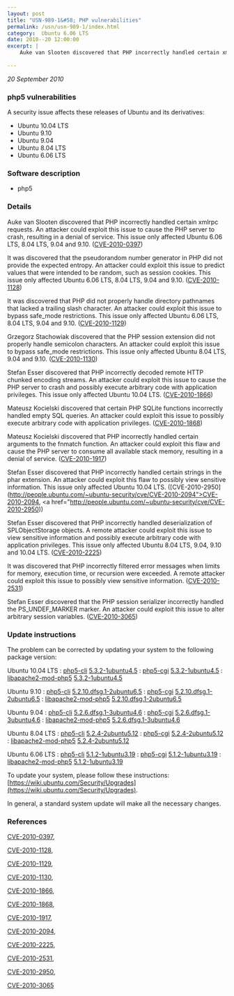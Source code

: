 ```yaml
---
layout: post
title: "USN-989-1&#58; PHP vulnerabilities"
permalink: /usn/usn-989-1/index.html
category:  Ubuntu 6.06 LTS
date: 2010--20 12:00:00
excerpt: |
    Auke van Slooten discovered that PHP incorrectly handled certain xmlrpc requests. An attacker could exploit this issue to cause the PHP server to crash, resulting in a denial of service. This issue only affected Ubuntu 6.06 LTS, 8.04 LTS, 9.04 and 9.10. ([CVE-2010-0397](http://people.ubuntu.com/~ubuntu-security/cve/CVE-2010-0397))
    
--- 
```

 
 

*20 September 2010*

### php5 vulnerabilities

A security issue affects these releases of Ubuntu and its derivatives:

* Ubuntu 10.04 LTS
* Ubuntu 9.10
* Ubuntu 9.04
* Ubuntu 8.04 LTS
* Ubuntu 6.06 LTS

### Software description

* php5 

### Details

Auke van Slooten discovered that PHP incorrectly handled certain xmlrpc requests. An attacker could exploit this issue to cause the PHP server to crash, resulting in a denial of service. This issue only affected Ubuntu 6.06 LTS, 8.04 LTS, 9.04 and 9.10. ([CVE-2010-0397](http://people.ubuntu.com/~ubuntu-security/cve/CVE-2010-0397))

It was discovered that the pseudorandom number generator in PHP did not provide the expected entropy. An attacker could exploit this issue to predict values that were intended to be random, such as session cookies. This issue only affected Ubuntu 6.06 LTS, 8.04 LTS, 9.04 and 9.10. ([CVE-2010-1128](http://people.ubuntu.com/~ubuntu-security/cve/CVE-2010-1128))

It was discovered that PHP did not properly handle directory pathnames that lacked a trailing slash character. An attacker could exploit this issue to bypass safe_mode restrictions. This issue only affected Ubuntu 6.06 LTS, 8.04 LTS, 9.04 and 9.10. ([CVE-2010-1129](http://people.ubuntu.com/~ubuntu-security/cve/CVE-2010-1129))

Grzegorz Stachowiak discovered that the PHP session extension did not properly handle semicolon characters. An attacker could exploit this issue to bypass safe_mode restrictions. This issue only affected Ubuntu 8.04 LTS, 9.04 and 9.10. ([CVE-2010-1130](http://people.ubuntu.com/~ubuntu-security/cve/CVE-2010-1130))

Stefan Esser discovered that PHP incorrectly decoded remote HTTP chunked encoding streams. An attacker could exploit this issue to cause the PHP server to crash and possibly execute arbitrary code with application privileges. This issue only affected Ubuntu 10.04 LTS. ([CVE-2010-1866](http://people.ubuntu.com/~ubuntu-security/cve/CVE-2010-1866))

Mateusz Kocielski discovered that certain PHP SQLite functions incorrectly handled empty SQL queries. An attacker could exploit this issue to possibly execute arbitrary code with application privileges. ([CVE-2010-1868](http://people.ubuntu.com/~ubuntu-security/cve/CVE-2010-1868))

Mateusz Kocielski discovered that PHP incorrectly handled certain arguments to the fnmatch function. An attacker could exploit this flaw and cause the PHP server to consume all available stack memory, resulting in a denial of service. ([CVE-2010-1917](http://people.ubuntu.com/~ubuntu-security/cve/CVE-2010-1917))

Stefan Esser discovered that PHP incorrectly handled certain strings in the phar extension. An attacker could exploit this flaw to possibly view sensitive information. This issue only affected Ubuntu 10.04 LTS. ([CVE-2010-2950](http://people.ubuntu.com/~ubuntu-security/cve/CVE-2010-2094">CVE-2010-2094</a>, <a href="http://people.ubuntu.com/~ubuntu-security/cve/CVE-2010-2950))

Stefan Esser discovered that PHP incorrectly handled deserialization of SPLObjectStorage objects. A remote attacker could exploit this issue to view sensitive information and possibly execute arbitrary code with application privileges. This issue only affected Ubuntu 8.04 LTS, 9.04, 9.10 and 10.04 LTS. ([CVE-2010-2225](http://people.ubuntu.com/~ubuntu-security/cve/CVE-2010-2225))

It was discovered that PHP incorrectly filtered error messages when limits for memory, execution time, or recursion were exceeded. A remote attacker could exploit this issue to possibly view sensitive information. ([CVE-2010-2531](http://people.ubuntu.com/~ubuntu-security/cve/CVE-2010-2531))

Stefan Esser discovered that the PHP session serializer incorrectly handled the PS_UNDEF_MARKER marker. An attacker could exploit this issue to alter arbitrary session variables. ([CVE-2010-3065](http://people.ubuntu.com/~ubuntu-security/cve/CVE-2010-3065)) 

### Update instructions

The problem can be corrected by updating your system to the following package version:

Ubuntu 10.04 LTS
 : [php5-cli](https://launchpad.net/ubuntu/+source/php5) <span> [5.3.2-1ubuntu4.5](https://launchpad.net/ubuntu/+source/php5/5.3.2-1ubuntu4.5) </span> 
 : [php5-cgi](https://launchpad.net/ubuntu/+source/php5) <span> [5.3.2-1ubuntu4.5](https://launchpad.net/ubuntu/+source/php5/5.3.2-1ubuntu4.5) </span> 
 : [libapache2-mod-php5](https://launchpad.net/ubuntu/+source/php5) <span> [5.3.2-1ubuntu4.5](https://launchpad.net/ubuntu/+source/php5/5.3.2-1ubuntu4.5) </span> 

Ubuntu 9.10
 : [php5-cli](https://launchpad.net/ubuntu/+source/php5) <span> [5.2.10.dfsg.1-2ubuntu6.5](https://launchpad.net/ubuntu/+source/php5/5.2.10.dfsg.1-2ubuntu6.5) </span> 
 : [php5-cgi](https://launchpad.net/ubuntu/+source/php5) <span> [5.2.10.dfsg.1-2ubuntu6.5](https://launchpad.net/ubuntu/+source/php5/5.2.10.dfsg.1-2ubuntu6.5) </span> 
 : [libapache2-mod-php5](https://launchpad.net/ubuntu/+source/php5) <span> [5.2.10.dfsg.1-2ubuntu6.5](https://launchpad.net/ubuntu/+source/php5/5.2.10.dfsg.1-2ubuntu6.5) </span> 

Ubuntu 9.04
 : [php5-cli](https://launchpad.net/ubuntu/+source/php5) <span> [5.2.6.dfsg.1-3ubuntu4.6](https://launchpad.net/ubuntu/+source/php5/5.2.6.dfsg.1-3ubuntu4.6) </span> 
 : [php5-cgi](https://launchpad.net/ubuntu/+source/php5) <span> [5.2.6.dfsg.1-3ubuntu4.6](https://launchpad.net/ubuntu/+source/php5/5.2.6.dfsg.1-3ubuntu4.6) </span> 
 : [libapache2-mod-php5](https://launchpad.net/ubuntu/+source/php5) <span> [5.2.6.dfsg.1-3ubuntu4.6](https://launchpad.net/ubuntu/+source/php5/5.2.6.dfsg.1-3ubuntu4.6) </span> 

Ubuntu 8.04 LTS
 : [php5-cli](https://launchpad.net/ubuntu/+source/php5) <span> [5.2.4-2ubuntu5.12](https://launchpad.net/ubuntu/+source/php5/5.2.4-2ubuntu5.12) </span> 
 : [php5-cgi](https://launchpad.net/ubuntu/+source/php5) <span> [5.2.4-2ubuntu5.12](https://launchpad.net/ubuntu/+source/php5/5.2.4-2ubuntu5.12) </span> 
 : [libapache2-mod-php5](https://launchpad.net/ubuntu/+source/php5) <span> [5.2.4-2ubuntu5.12](https://launchpad.net/ubuntu/+source/php5/5.2.4-2ubuntu5.12) </span> 

Ubuntu 6.06 LTS
 : [php5-cli](https://launchpad.net/ubuntu/+source/php5) <span> [5.1.2-1ubuntu3.19](https://launchpad.net/ubuntu/+source/php5/5.1.2-1ubuntu3.19) </span> 
 : [php5-cgi](https://launchpad.net/ubuntu/+source/php5) <span> [5.1.2-1ubuntu3.19](https://launchpad.net/ubuntu/+source/php5/5.1.2-1ubuntu3.19) </span> 
 : [libapache2-mod-php5](https://launchpad.net/ubuntu/+source/php5) <span> [5.1.2-1ubuntu3.19](https://launchpad.net/ubuntu/+source/php5/5.1.2-1ubuntu3.19) </span> 

To update your system, please follow these instructions: [https://wiki.ubuntu.com/Security/Upgrades](https://wiki.ubuntu.com/Security/Upgrades).

In general, a standard system update will make all the necessary changes. 

### References

 
 [CVE-2010-0397](http://people.ubuntu.com/~ubuntu-security/cve/CVE-2010-0397), 

 [CVE-2010-1128](http://people.ubuntu.com/~ubuntu-security/cve/CVE-2010-1128), 

 [CVE-2010-1129](http://people.ubuntu.com/~ubuntu-security/cve/CVE-2010-1129), 

 [CVE-2010-1130](http://people.ubuntu.com/~ubuntu-security/cve/CVE-2010-1130), 

 [CVE-2010-1866](http://people.ubuntu.com/~ubuntu-security/cve/CVE-2010-1866), 

 [CVE-2010-1868](http://people.ubuntu.com/~ubuntu-security/cve/CVE-2010-1868), 

 [CVE-2010-1917](http://people.ubuntu.com/~ubuntu-security/cve/CVE-2010-1917), 

 [CVE-2010-2094](http://people.ubuntu.com/~ubuntu-security/cve/CVE-2010-2094), 

 [CVE-2010-2225](http://people.ubuntu.com/~ubuntu-security/cve/CVE-2010-2225), 

 [CVE-2010-2531](http://people.ubuntu.com/~ubuntu-security/cve/CVE-2010-2531), 

 [CVE-2010-2950](http://people.ubuntu.com/~ubuntu-security/cve/CVE-2010-2950), 

 [CVE-2010-3065](http://people.ubuntu.com/~ubuntu-security/cve/CVE-2010-3065)
 

